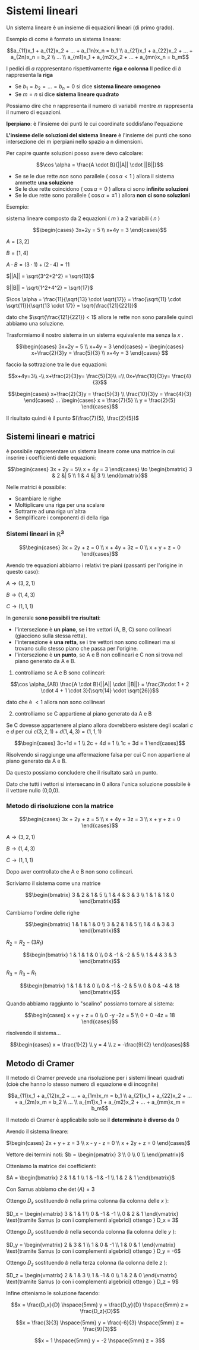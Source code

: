 ﻿
# Sistemi lineari

Un sistema lineare è un insieme di equazioni lineari (di primo grado).

Esempio di come è formato un sistema lineare:

$$a_{11}x_1 + a_{12}x_2 + ... + a_{1n}x_n = b_1 \\
a_{21}x_1 + a_{22}x_2 + ... + a_{2n}x_n = b_2 \\
... \\
a_{m1}x_1 + a_{m2}x_2 + ... + a_{mn}x_n = b_m$$

I pedici di $a$ rappresentano rispettivamente **riga e colonna** Il pedice di $b$ rappresenta la **riga**

- Se $b_1 = b_2 = ... =  b_n = 0$ si dice **sistema lineare omogeneo**
- Se $m = n$ si dice **sistema lineare quadrato**

Possiamo dire che $n$ rappresenta il numero di variabili mentre $m$ rappresenta il numero di equazioni.

**Iperpiano**: è l'insieme dei punti le cui coordinate soddisfano l'equazione

**L'insieme delle soluzioni del sistema lineare** è l'insieme dei punti che sono intersezione dei m iperpiani nello spazio a n dimensioni.

Per capire quante soluzioni posso avere devo calcolare:

$$\cos \alpha = \frac{A \cdot B}{||A|| \cdot ||B||}$$

- Se se le due rette *non* sono parallele ( $\cos \alpha < 1$ ) allora il sistema ammette **una soluzione**
- Se le due rette coincidono ( $\cos \alpha = 0$ ) allora ci sono **infinite soluzioni**
- Se le due rette sono parallele ( $\cos \alpha = \pm1$ ) allora **non ci sono soluzioni**

Esempio:

sistema lineare composto da 2 equazioni ( $m$ ) a 2 variabili ( $n$ )

$$\begin{cases} 3x+2y = 5 \\
x+4y = 3 \end{cases}$$

$A=[3,2]$

$B=[1,4]$

$A \cdot B = (3 \cdot 1) + (2 \cdot 4) = 11$

$||A|| = \sqrt{3^2+2^2} = \sqrt{13}$

$||B|| = \sqrt{1^2+4^2} = \sqrt{17}$

$\cos \alpha = \frac{11}{\sqrt{13} \cdot \sqrt{17}} = \frac{\sqrt{11} \cdot \sqrt{11}}{\sqrt{13 \cdot 17}} = \sqrt{\frac{121}{221}}$

dato che $\sqrt{\frac{121}{221}} < 1$ allora le rette non sono parallele quindi abbiamo una soluzione.

Trasformiamo il nostro sistema in un sistema equivalente ma senza la $x$ .

$$\begin{cases} 3x+2y = 5 \\
x+4y = 3 \end{cases} = \begin{cases} x+\frac{2}{3}y = \frac{5}{3} \\
x+4y = 3 \end{cases} $$

faccio la sottrazione tra le due equazioni:

$$x+4y=3\\
-\\
x+\frac{2}{3}y= \frac{5}{3}\\
=\\
0x+\frac{10}{3}y= \frac{4}{3}$$

$$\begin{cases} x+\frac{2}{3}y = \frac{5}{3} \\
\frac{10}{3}y = \frac{4}{3} \end{cases} ... \begin{cases} x = \frac{7}{5} \\
y = \frac{2}{5} \end{cases}$$

Il risultato quindi è il punto $(\frac{7}{5}, \frac{2}{5})$

## Sistemi lineari e matrici

è possibile rappresentare un sistema lineare come una matrice in cui inserire i coefficienti delle equazioni:

$$\begin{cases}
3x + 2y = 5\\
x + 4y = 3
\end{cases} \to
\begin{bmatrix}
3 & 2 &| 5 \\
1 & 4 &| 3 \\
\end{bmatrix}$$

Nelle matrici è possibile:
- Scambiare le righe
- Moltiplicare una riga per una scalare
- Sottrarre ad una riga un'altra
- Semplificare i componenti di della riga

### Sistemi lineari in $\mathbb{R}^3$

$$\begin{cases}
3x + 2y + z = 0 \\
x + 4y + 3z = 0 \\
x + y + z = 0
\end{cases}$$

Avendo tre equazioni abbiamo i relativi tre piani (passanti per l'origine in questo caso):

$A \to(3,2,1)$

$B \to(1,4,3)$

$C \to(1,1,1)$

In generale **sono possibili tre risultati**:

- l'intersezione è **un piano**, se  i tre vettori (A, B, C) sono collineari (giacciono sulla stessa retta).
- l'intersezione è **una retta**, se i tre vettori non sono collineari ma si trovano sullo stesso piano che passa per l'origine.
- l'intersezione è **un punto**, se A e B non collineari e C non si trova nel piano generato da A e B.

1. controlliamo se A e B sono collineari:

$$\cos \alpha_{AB} \frac{A \cdot B}{||A|| \cdot ||B||} = \frac{3\cdot 1 + 2 \cdot 4 + 1 \cdot 3}{\sqrt{14} \cdot \sqrt{26}}$$

dato che è $<1$ allora non sono collineari

2. controlliamo se C appartiene al piano generato da A e B

Se C dovesse appartenere al piano allora dovrebbero esistere degli scalari $c$ e $d$ per cui $c(3,2,1) + d(1,4,3) = (1,1,1)$

$$\begin{cases}
3c+1d = 1 \\
2c + 4d = 1 \\
1c + 3d = 1
 \end{cases}$$

Risolvendo si raggiunge una affermazione falsa per cui C non appartiene al piano generato da A e B.

Da questo possiamo concludere che il risultato sarà un punto.

Dato che tutti i vettori si intersecano in 0 allora l'unica soluzione possibile è il vettore nullo (0,0,0).

### Metodo di risoluzione con la matrice

$$\begin{cases}
3x + 2y + z = 5 \\
x + 4y + 3z = 3 \\
x + y + z = 0
\end{cases}$$

$A \to(3,2,1)$

$B \to(1,4,3)$

$C \to(1,1,1)$

Dopo aver controllato che A e B non sono collineari.

Scriviamo il sistema come una matrice

$$\begin{bmatrix}
3 & 2 & 1 & 5 \\
1 & 4 & 3 & 3 \\
1 & 1 & 1 & 0
\end{bmatrix}$$

Cambiamo l'ordine delle righe

$$\begin{bmatrix}
1 & 1 & 1 & 0 \\
3 & 2 & 1 & 5 \\
1 & 4 & 3 & 3
\end{bmatrix}$$

$R_2 = R_2 - (3R_1)$

$$\begin{bmatrix}
1 & 1 & 1 & 0 \\
0 & -1 & -2 & 5 \\
1 & 4 & 3 & 3
\end{bmatrix}$$

$R_3 = R_3 - R_1$

$$\begin{bmatrix}
1 & 1 & 1 & 0 \\
0 & -1 & -2 & 5 \\
0 & 0 & -4 & 18
\end{bmatrix}$$

Quando abbiamo raggiunto lo "scalino" possiamo tornare al sistema:

$$\begin{cases}
x + y + z = 0 \\
0  -y -2z = 5 \\
0 + 0 -4z = 18
\end{cases}$$

risolvendo il sistema...

$$\begin{cases}
x = \frac{1}{2} \\
y  = 4 \\
z = -\frac{9}{2}
\end{cases}$$


## Metodo di Cramer

Il metodo di Cramer prevede una risoluzione per i sistemi lineari quadrati (cioè che hanno lo stesso numero di equazione e di incognite)

$$a_{11}x_1 + a_{12}x_2 + ... + a_{1m}x_m = b_1 \\
a_{21}x_1 + a_{22}x_2 + ... + a_{2m}x_m = b_2 \\
... \\
a_{m1}x_1 + a_{m2}x_2 + ... + a_{mm}x_m = b_m$$

Il metodo di Cramer è applicabile solo se il **determinate è diverso da** $0$

Avendo il sistema lineare:

$\begin{cases}
2x + y + z = 3 \\
x - y - z = 0 \\
x + 2y + z = 0
\end{cases}$

Vettore dei termini noti: $b = \begin{pmatrix}
3 \\
0 \\
0 \\
\end{pmatrix}$

Otteniamo la matrice dei coefficienti:

$A = \begin{bmatrix}
2 & 1 & 1 \\
1 & -1 & -1 \\
1 & 2 & 1
\end{bmatrix}$

Con Sarrus abbiamo che $\det(A) = 3$


Ottengo $D_x$ sostituendo $b$ nella prima colonna (la colonna delle $x$ ):

$D_x = \begin{vmatrix}
3 & 1 & 1 \\
0 & -1 & -1 \\
0 & 2 & 1
\end{vmatrix} \text{tramite Sarrus (o con i complementi algebrici) ottengo } D_x = 3$ 

Ottengo $D_y$ sostituendo $b$ nella seconda colonna (la colonna delle $y$ ):

$D_y = \begin{vmatrix}
2 & 3 & 1 \\
1 & 0 & -1 \\
1 & 0 & 1
\end{vmatrix} \text{tramite Sarrus (o con i complementi algebrici) ottengo } D_y = -6$ 

Ottengo $D_z$ sostituendo $b$ nella terza colonna (la colonna delle $z$ ):

$D_z = \begin{vmatrix}
2 & 1 & 3 \\
1 & -1 & 0 \\
1 & 2 & 0
\end{vmatrix} \text{tramite Sarrus (o con i complementi algebrici) ottengo } D_z = 9$ 


Infine otteniamo le soluzione facendo:

$$x = \frac{D_x}{D} \hspace{5mm} y = \frac{D_y}{D} \hspace{5mm} z = \frac{D_z}{D}$$

$$x = \frac{3}{3} \hspace{5mm} y = \frac{-6}{3} \hspace{5mm} z = \frac{9}{3}$$

$$x = 1 \hspace{5mm} y = -2 \hspace{5mm} z = 3$$

